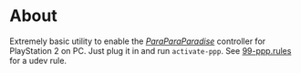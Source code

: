 # About

Extremely basic utility to enable the [_ParaParaParadise_](https://en.wikipedia.org/wiki/Para_Para_Paradise) controller for PlayStation 2 on PC. Just plug it in and run `activate-ppp`. See [99-ppp.rules](./99-ppp.rules) for a udev rule.
